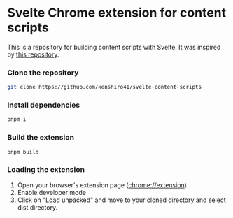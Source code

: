 # Svelte Chrome extension for content scripts

This is a repository for building content scripts with Svelte. It was inspired by [this repository](https://github.com/yosevu/react-content-script).

### Clone the repository

```sh
git clone https://github.com/kenshiro41/svelte-content-scripts
```

### Install dependencies

```sh
pnpm i
```

### Build the extension

```sh
pnpm build
```

### Loading the extension

1. Open your browser's extension page ([chrome://extension](chrome://extension)).
2. Enable developer mode
3. Click on "Load unpacked" and move to your cloned directory and select dist directory.
